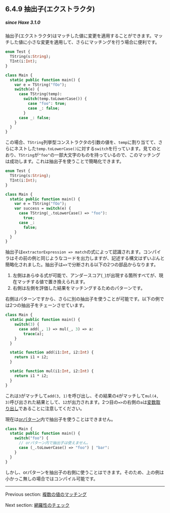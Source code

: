 ## 6.4.9 抽出子(エクストラクタ)

##### since Haxe 3.1.0

抽出子(エクストラクタ)はマッチした値に変更を適用することができます。マッチした値に小さな変更を適用して、さらにマッチングを行う場合に便利です。

```haxe
enum Test {
  TString(s:String);
  TInt(i:Int);
}

class Main {
  static public function main() {
    var e = TString("fOo");
    switch(e) {
      case TString(temp):
        switch(temp.toLowerCase()) {
          case "foo": true;
          case _: false;
        }
      case _: false;
    }
  }
}
```

この場合、`TString`列挙型コンストラクタの引数の値を、`temp`に割り当てて、さらにネストした`temp.toLowerCase()`に対する`switch`を行っています。見てのとおり、`TString`が`"foo"`の一部大文字のものを持っているので、このマッチングは成功します。これは抽出子を使うことで簡略化できます。

```haxe
enum Test {
  TString(s:String);
  TInt(i:Int);
}

class Main {
  static public function main() {
    var e = TString("fOo");
    var success = switch(e) {
      case TString(_.toLowerCase() => "foo"):
        true;
      case _:
        false;
    }
  }
}
```

抽出子は`extractorExpression => match`の式によって認識されます。コンパイラはその前の例と同じようなコードを出力しますが、記述する構文はずいぶんと簡略化されました。抽出子は`=>`で分断される以下の2つの部品からなります。

1. 左側はあらゆる式が可能で、アンダースコア(`_`)が出現する箇所すべてが、現在マッチする値で置き換えられます。
2. 右側は左側を評価した結果をマッチングするためのパターンです。

右側はパターンですから、さらに別の抽出子を使うことが可能です。以下の例では2つの抽出子をチェーンさせています。

```haxe
class Main {
  static public function main() {
    switch(3) {
      case add(_, 1) => mul(_, 3) => a:
        trace(a);
    }
  }

  static function add(i1:Int, i2:Int) {
    return i1 + i2;
  }

  static function mul(i1:Int, i2:Int) {
    return i1 * i2;
  }
}
```

これは`3`がマッチして`add(3, 1)`を呼び出し、その結果の`4`がマッチして`mul(4, 3)`呼び出された結果として、`12`が出力されます。2つ目の`=>`の右側の`a`は[変数取り出し](lf-pattern-matching-variable-capture.md)であることに注意してください。

現在は[orパターン](lf-pattern-matching-or.md)内で抽出子を使うことはできません。

```haxe
class Main {
  static public function main() {
    switch("foo") {
      // orパターン内で抽出子は使えません。
      case (_.toLowerCase() => "foo") | "bar":
    }
  }
}
```

しかし、orパターンを抽出子の右側に使うことはできます。そのため、上の例は小かっこ無しの場合ではコンパイル可能です。

---

Previous section: [複数の値のマッチング](lf-pattern-matching-tuples.md)

Next section: [網羅性のチェック](lf-pattern-matching-exhaustiveness.md)